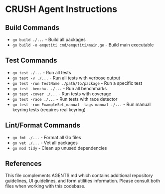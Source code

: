 # CRUSH Agent Instructions

## Build Commands
- `go build ./...` - Build all packages
- `go build -o emqutiti cmd/emqutiti/main.go` - Build main executable

## Test Commands
- `go test ./...` - Run all tests
- `go test -v ./...` - Run all tests with verbose output
- `go test -run TestName ./path/to/package` - Run a specific test
- `go test -bench=. ./...` - Run all benchmarks
- `go test -cover ./...` - Run tests with coverage
- `go test -race ./...` - Run tests with race detector
- `go test -run ExampleSet_manual -tags manual ./...` - Run manual keyring tests (requires real keyring)

## Lint/Format Commands
- `go fmt ./...` - Format all Go files
- `go vet ./...` - Vet all packages
- `go mod tidy` - Clean up unused dependencies

## References
This file complements AGENTS.md which contains additional repository guidelines, UI guidelines, and form utilities information. Please consult both files when working with this codebase.